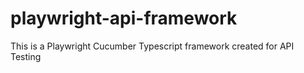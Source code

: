 # playwright-api-framework
This is a Playwright Cucumber Typescript framework created for API Testing
